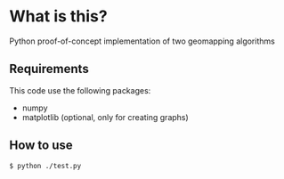 What is this?
=============

Python proof-of-concept implementation of two geomapping algorithms

Requirements
------------

This code use the following packages:

* numpy
* matplotlib (optional, only for creating graphs)

How to use
----------

`$ python ./test.py`